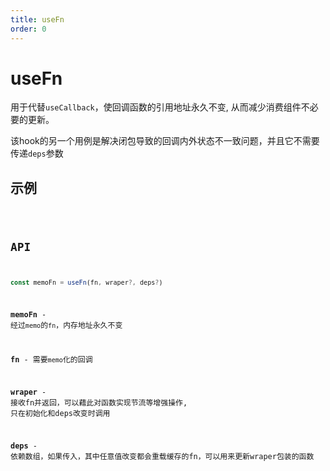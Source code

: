 ```yaml
---
title: useFn
order: 0
---
```


# useFn
用于代替`useCallback`，使回调函数的引用地址永久不变, 从而减少消费组件不必要的更新。

该hook的另一个用例是解决闭包导致的回调内外状态不一致问题，并且它不需要传递`deps`参数

## 示例

<code src="./useFn.demo.tsx" />

## API
```ts
const memoFn = useFn(fn, wraper?, deps?)
```

**memoFn** - 经过`memo`的`fn`，内存地址永久不变

**fn** - 需要`memo`化的回调

**wraper** - 接收fn并返回，可以藉此对函数实现节流等增强操作, 只在初始化和deps改变时调用

**deps** - 依赖数组，如果传入，其中任意值改变都会重载缓存的fn，可以用来更新wraper包装的函数
